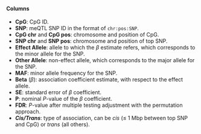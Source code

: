 #### Columns

- **CpG**: CpG ID.
- **SNP**: meQTL SNP ID in the format of `chr:pos:SNP`.
- **CpG chr** and **CpG pos**: chromosome and position of CpG.
- **SNP chr** and **SNP pos**: chromosome and position of top SNP.
- **Effect Allele**: allele to which the $\beta$ estimate refers, which corresponds to the minor allele for the SNP.
- **Other Allele**: non-effect allele, which corresponds to the major allele for the SNP.
- **MAF**: minor allele frequency for the SNP.
- **Beta** ($\beta$): association coefficient estimate, with respect to the effect allele.
- **SE**: standard error of $\beta$ coefficient.
- **P**: nominal *P*-value of the $\beta$ coefficient.
- **FDR**: *P*-value after multiple testing adjustment with the permutation approach.
- ***Cis/Trans***: type of association, can be *cis* ($\leq$ 1 Mbp between top SNP and CpG) or *trans* (all others).

